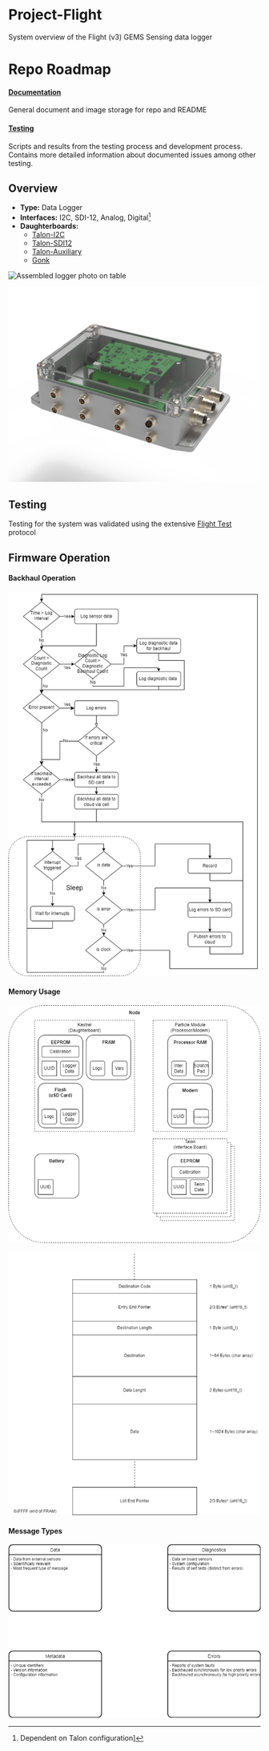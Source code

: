 # Project-Flight
System overview of the Flight (v3) GEMS Sensing data logger

# Repo Roadmap
#### [Documentation](Documentation/)

General document and image storage for repo and README

<!-- #### [Hardware](Hardware/)

Current board files (Eagle), and other electrical design documents

#### [Mechanical](Mechanical/)

Mechanical design files and assembly documents

#### [Production](Production/)

Contains the various Gerber and pick and place files required to have the Printed Circuit Boards (PCBs) manufactured or populated 

#### [Software](Software/)

The software associated with the piece of hardware, this is usually diagnostic software used for verifying or investigating the hardware -->

#### [Testing](Testing/)

Scripts and results from the testing process and development process. Contains more detailed information about documented issues among other testing. 

## Overview
* **Type:** Data Logger
* **Interfaces:** I2C, SDI-12, Analog, Digital[^1] 
* **Daughterboards:**
	* [Talon-I2C](https://github.com/GEMS-sensing/Talon-I2C)
	* [Talon-SDI12](https://github.com/GEMS-sensing/Talon-SDI12)
	* [Talon-Auxiliary](https://github.com/GEMS-sensing/Talon-Auxiliary)
	* [Gonk](https://github.com/GEMS-sensing/Project-Gonk)

[^1]: Dependent on Talon configuration]

![Assembled logger photo on table](Documentation/images/Logger_v3.jpg)

![Rendered image of completed logger assembly](Documentation/images/Render.png)

## Testing
Testing for the system was validated using the extensive [Flight Test](Testing/Report/TestingReport-Flight.pdf) protocol 

## Firmware Operation

#### Backhaul Operation
![Flowchart of backhaul operation for Flight firmware](Documentation/FlightBackhaulFlowchart_v1.png)

#### Memory Usage
![Memory diagram of Flight firmware/hardware interface](Documentation/FlightMemoryDiagram.png)

![Diagram of FRAM memory usage by Flight firmware](Documentation/FlightFRAMMemoryStructure.png)

#### Message Types
![Description of message types used by Flight firmware](Documentation/FlightMessageTypes.png)
